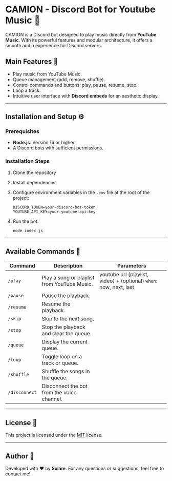 # CAMION - Discord Bot for Youtube Music 🎵

CAMION is a Discord bot designed to play music directly from **YouTube Music**. With its powerful features and modular architecture, it offers a smooth audio experience for Discord servers.

## Main Features 🚀

- Play music from YouTube Music.
- Queue management (add, remove, shuffle).
- Control commands and buttons: play, pause, resume, stop.
- Loop a track.
- Intuitive user interface with **Discord embeds** for an aesthetic display.

---

## Installation and Setup ⚙️

### Prerequisites
- **Node.js**: Version 16 or higher.
- A Discord bots with sufficient permissions.

### Installation Steps
1. Clone the repository
2. Install dependencies
3. Configure environment variables in the `.env` file at the root of the project:
   ```
   DISCORD_TOKEN=your-discord-bot-token
   YOUTUBE_API_KEY=your-youtube-api-key
   ```

4. Run the bot:
   ```bash
   node index.js
   ```

---

## Available Commands 🎤

| Command        | Description                                           | Parameters |
|----------------|-------------------------------------------------------|------------|
| `/play`        | Play a song or playlist from YouTube Music.           | youtube url (playlist, video) + (optional) `when`: now, next, last |
| `/pause`       | Pause the playback.                                   |
| `/resume`      | Resume the playback.                                  |
| `/skip`        | Skip to the next song.                                |
| `/stop`        | Stop the playback and clear the queue.                |
| `/queue`       | Display the current queue.                            |
| `/loop`        | Toggle loop on a track or queue.                      |
| `/shuffle`     | Shuffle the songs in the queue.                       |
| `/disconnect`  | Disconnect the bot from the voice channel.            |

---

## License 📄

This project is licensed under the [MIT](./LICENSE) license.

---

## Author 👤

Developed with ❤️ by **Solare**. For any questions or suggestions, feel free to contact me!

